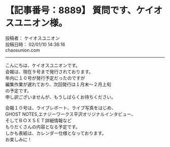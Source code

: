 # 【記事番号：8889】 質問です、ケイオスユニオン様。

投稿者： ケイオスユニオン  
投稿日時： 02/01/10 14:38:16  
chaosunion.com

---

こんにちは、ケイオスユニオンです。  
会報は、現在９号まで発行されております。  
年内に１０号が発行予定だったのですが  
編集作業が遅れており、次回発行は１月末～２月上旬  
の予定です。  
申し訳ございませんが、もうしばらくお待ちください。  
  
会報１０号は、ライブレポート、ライブ写真をはじめ、  
GHOST NOTES,エナジーワークス平沢オリジナルインタビュー、  
そしてＢＯＸＳＥＴ詳細情報など  
もりだくさんの内容となる予定です。  
しかも表紙は、カレンダー仕様となっております。  
お楽しみに！  
